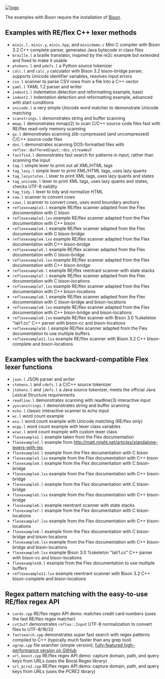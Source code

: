 [![logo][logo-url]][reflex-url]

The examples with Bison require the installation of [Bison][bison-url].

Examples with RE/flex C++ lexer methods
---------------------------------------

- `minic.l,` `minic.y`, `minic.hpp`, and `minicdemo.c` Mini C compiler with Bison 3.2 C++ complete parser, generates Java bytecode in class files
- `braille.l` a braille translator, inspired by the re2c example but extended and fixed to make it usable
- `ptokens.l` and `pdefs.l` a Python source tokenizer
- `calc.l` and `calc.y` calculator with Bison 3.2 bison-bridge parser, supports Unicode identifier variables, resolves input errors
- `csv.l` scanner to parse CSV rows from a file into a C++ vector
- `yaml.l` YAML 1.2 parser and writer
- `indent1.l` indentation detection and reformatting example, basic
- `indent2.l` indentation detection and reformatting example, advanced with start conditions
- `unicode.l` a very simple Unicode word matcher to demonstrate Unicode matching
- `scanstrings.l` demonstrates string and buffer scanning
- `mmap.l` demonstrates mmap(2) to scan C/C++ source code files fast with RE/flex read-only memory scanning
- `gz.l` demonstrates scanning zlib-compressed (and uncompressed) C/C++ source code files
- `dos.l` demonstrates scanning DOS-formatted files with `reflex::BufferedInput::dos_streambuf`
- `fastfind.l` demonstrates fast search for patterns in input, rather than scanning the input
- `tag.l` simple lexer to print out all XML/HTML tags
- `tag_lazy.l` simple lexer to print XML/HTML tags, uses lazy quants
- `tag_lazystates.l` lexer to print XML tags, uses lazy quants and states
- `tag_unicode.l` lexer to print XML tags, uses lazy quants and states, checks UTF-8 validity
- `tag_tidy.l` lexer to tidy and normalize HTML
- `cow.l` scanner to convert cows
- `cows.l` scanner to convert cows, uses word boundary anchors
- `reflexexample3.l` example RE/flex scanner adapted from the Flex documentation with C bison
- `reflexexample3.lxx` example RE/flex scanner adapted from the Flex documentation with C++ bison
- `reflexexample4.l` example RE/flex scanner adapted from the Flex documentation with C bison-bridge
- `reflexexample4.lxx` example RE/flex scanner adapted from the Flex documentation with C++ bison-bridge
- `reflexexample5.l` example RE/flex scanner adapted from the Flex documentation with C bison-bridge
- `reflexexample5.lxx` example RE/flex scanner adapted from the Flex documentation with C++ bison-bridge
- `reflexexample6.l` example RE/flex reentrant scanner with state stacks
- `reflexexample7.l` example RE/flex scanner adapted from the Flex documentation with C bison-locations
- `reflexexample7.lxx` example RE/flex scanner adapted from the Flex documentation with C++ bison-locations
- `reflexexample8.l` example RE/flex scanner adapted from the Flex documentation with C bison-bridge and bison-locations
- `reflexexample8.lxx` example RE/flex scanner adapted from the Flex documentation with C++ bison-bridge and bison-locations
- `reflexexample9.lxx` example RE/flex scanner with Bison 3.0 %skeleton "lalr1.cc" C++ parser with bison-cc and bison-locations
- `reflexexample10.l` example RE/flex scanner adapted from the Flex documentation to use multiple buffers
- `reflexexample11.lxx` example RE/flex scanner with Bison 3.2 C++ bison-complete and bison-locations

Examples with the backward-compatible Flex lexer functions
----------------------------------------------------------

- `json.l` JSON parser and writer
- `ctokens.l` and `cdefs.l` a C/C++ source tokenizer
- `jtokens.l` and `jdefs.l` a Java source tokenizer, meets the official Java Lexical Structure requirements
- `readline.l` demonstrates scanning with readline(3) interactive input
- `yyscanstrings.l` demonstrates string and buffer scanning
- `echo.l` classic interactive scanner to echo input
- `wc.l` word count example
- `wcu.l` word count example with Unicode matching (RE/flex only)
- `wcpp.l` word count example with lexer class variables
- `wcwc.l` word count example with custom lexer class
- `flexexample1.l` example taken from the Flex documentation
- `flexexample2.l` example from <http://matt.might.net/articles/standalone-lexers-with-lex>
- `flexexample3.l` example from the Flex documentation with C bison
- `flexexample3.lxx` example from the Flex documentation with C++ bison
- `flexexample4.l` example from the Flex documentation with C bison-bridge
- `flexexample4.lxx` example from the Flex documentation with C++ bison-bridge
- `flexexample5.l` example from the Flex documentation with C bison-bridge
- `flexexample5.lxx` example from the Flex documentation with C++ bison-bridge
- `flexexample6.l` example reentrant scanner with state stacks
- `flexexample7.l` example from the Flex documentation with C bison-locations
- `flexexample7.lxx` example from the Flex documentation with C++ bison-locations
- `flexexample8.l` example from the Flex documentation with C bison-bridge and bison-locations
- `flexexample8.lxx` example from the Flex documentation with C++ bison-bridge and bison-locations
- `flexexample9.lxx` example Bison 3.0 %skeleton "lalr1.cc" C++ parser with bison-cc and bison-locations
- `flexexample10.l` example from the Flex documentation to use multiple buffers
- `reflexexample11.lxx` example reentrant scanner with Bison 3.2 C++ bison-complete and bison-locations

Regex pattern matching with the easy-to-use RE/flex regex API
-------------------------------------------------------------

- `cards.cpp` RE/flex regex API demo: matches credit card numbers (uses the fast RE/flex regex matcher)
- `cvt2utf` demonstrates `reflex::Input` UTF-8 normalization to convert files to UTF-8/16/32
- `fastsearch.cpp` demonstrates super fast search with regex patterns compiled to C++ (typically much faster than any grep tool)
- `ugrep.cpp` file searcher (simple version), [fully-featured high-performance version on GitHub](https://github.com/Genivia/ugrep)
- `url_boost.cpp` RE/flex regex API demo: capture domain, path, and query keys from URLs (uses the Boost.Regex library)
- `url_pcre2.cpp` RE/flex regex API demo: capture domain, path, and query keys from URLs (uses the PCRE2 library)

[logo-url]: https://www.genivia.com/images/reflex-logo.png
[reflex-url]: https://www.genivia.com/get-reflex.html
[manual-url]: https://www.genivia.com/doc/reflex/html
[bison-url]: http://dinosaur.compilertools.net/#bison
